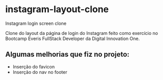 # instagram-layout-clone
Instagram login screen clone

Clone do layout da página de login do Instagram feito como exercício no Bootcamp Everis FullStack Developer da Digital Innovation One.

## Algumas melhorias que fiz no projeto:
 - Inserção do favicon
 - Inserção do nav no footer
